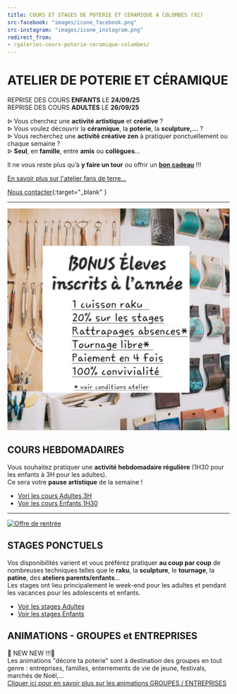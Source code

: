 ```yaml
---
title: COURS ET STAGES DE POTERIE ET CÉRAMIQUE À COLOMBES (92)
src-facebook: "images/icone_facebook.png"
src-instagram: "images/icone_instagram.png"
redirect_from:
- /galeries-cours-poterie-ceramique-colombes/
---
```


# **ATELIER DE POTERIE ET CÉRAMIQUE**  

REPRISE DES COURS **ENFANTS** LE **24/09/25**  
REPRISE DES COURS **ADULTES** LE **26/09/25**  

ᐉ Vous cherchez une **activité artistique** et **créative** ?  
ᐉ Vous voulez découvrir la **céramique**, la **poterie**, la **sculpture,...** ?  
ᐉ Vous recherchez une **activité créative zen** à pratiquer ponctuellement ou chaque semaine ?  
ᐉ **Seul**, en **famille**, entre **amis** ou **collègues**...     

Il ne vous reste plus qu’à **y faire un tour** ou offrir un [**bon cadeau**](pages/bon_kdo) !!!  

[En savoir plus sur l'atelier fans de terre...](pages/atelier)  
 
[Nous contacter](https://docs.google.com/forms/d/e/1FAIpQLScDnAGxa7UlusJ0sVcahW_FnYDXCc4BQsAE5W8vGXzb9_z4pg/viewform?entry.1318731939&entry.625861564&entry.1682638982&entry.1661862399&entry.635975601){:target="_blank" }   

---  
<a href="/pages/cours_adultes">
<img src="/images/bonuseleves.jpg" class="image-horiz" alt="Bonus élèves">
</a>

## COURS HEBDOMADAIRES  

Vous souhaitez pratiquer une **activité hebdomadaire régulière** (1H30 pour les enfants à 3H pour les adultes).  
Ce sera votre **pause artistique** de la semaine ! 
  - [Vori les cours Adultes 3H](pages/cours_adultes)
  - [Voir les cours Enfants 1H30](pages/cours_enfants)  

---  
<a href="https://app.acuityscheduling.com/catalog.php?owner=35942538&action=addCart&clear=1&id=1989010">
<img src="/images/Offre_rentree_2025_fansdeterre.jpg" class="image-horiz" alt="Offre de rentrée">
</a>   

## STAGES PONCTUELS 
Vos disponibilités varient et vous préférez pratiquer **au coup par coup** de nombreuses techniques telles que le **raku**, la **sculpture**, le **tournage**, la **patine**, des **ateliers parents/enfants**...  
Les stages ont lieu principalement le week-end pour les adultes et pendant les vacances pour les adolescents et enfants.   
  - [Voir les stages Adultes](pages/stages_adultes)
  - [Voir les stages Enfants](pages/stages_enfants)

## ANIMATIONS - GROUPES et ENTREPRISES    
🌟 NEW NEW !!!🌟   
Les animations "décore ta poterie" sont à destination des groupes en tout genre : entreprises, familles, enterrements de vie de jeune, festivals, marchés de Noël,...    
[Cliquer ici pour en savoir plus sur les animations GROUPES / ENTREPRISES](pages/animations_groupes.md)   





